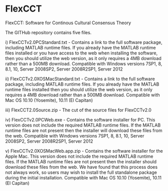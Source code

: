 # FlexCCT
FlexCCT: Software for Continous Cultural Consensus Theory

The GITHub repository contains five files.

i) FlexCCTv2.0PCStandard.txt - Contains a link to the full software package, including MATLAB runtime files.  If you already have the MATLAB runtime files installed or you have access to the web when installing the software, then you should utilize the web version, as it only requires a 4MB download rather than a 500MB download.
Compatible with Windows versions 7SP1, 8, 8.1, 10, Server 2008SP2, Server 2008R2SP1, Server 2012

ii) FlexCCTv2.0XOSMacStandard.txt - Contains a link to the full software package, including MATLAB runtime files.  If you already have the MATLAB runtime files installed then you should utilize the web version, as it only requires a 4MB download rather than a 500MB download.
Compatible with Mac OS 10.10 (Yosemite), 10.11 (El Capitan)

iii) FlexCCT2.0Source.zip - The cut of the source files for FlexCCTv2.0

iv) FlexCCTv2.0PCWeb.exe - Contains the software installer for PC.  This version does not include the required MATLAB runtime files.  If the MATLAB runtime files are not present then the installer will download these files from the web.
Compatible with Windows versions 7SP1, 8, 8.1, 10, Server 2008SP2, Server 2008R2SP1, Server 2012

v) FlexCCTv2.0XOSMacWeb.app.zip - Contains the software installer for the Apple Mac.  This version does not include the required MATLAB runtime files.  If the MATLAB runtime files are not present then the installer should download these files from the web. We have found that this process does not always work, so users may wish to install the full standalone package during the initial installation.
Compatible with Mac OS 10.10 (Yosemite), 10.11 (El Capitan)


